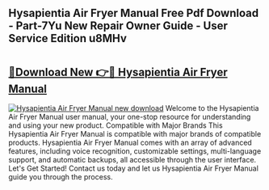 ## Hysapientia Air Fryer Manual Free Pdf Download - Part-7Yu New Repair Owner Guide - User Service Edition u8MHv

# <h2><a href="http://cf11106.oget.top/?id=Hysapientia+Air+Fryer+Manual">🔗Download New 👉🔴 Hysapientia Air Fryer Manual</a></h2>

[![Hysapientia Air Fryer Manual new download](https://i.imgur.com/5g1atiW.png)](http://cf11106.oget.top/?id=Hysapientia+Air+Fryer+Manual)
Welcome to the Hysapientia Air Fryer Manual user manual, your one-stop resource for understanding and using your new product. Compatible with Major Brands This Hysapientia Air Fryer Manual is compatible with major brands of compatible products. Hysapientia Air Fryer Manual comes with an array of advanced features, including voice recognition, customizable settings, multi-language support, and automatic backups, all accessible through the user interface. Let's Get Started! Contact us today and let us Hysapientia Air Fryer Manual guide you through the process.
